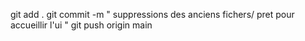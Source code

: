 git add .
git commit -m " suppressions des anciens fichers/ pret pour accueillir l'ui "
git push origin main